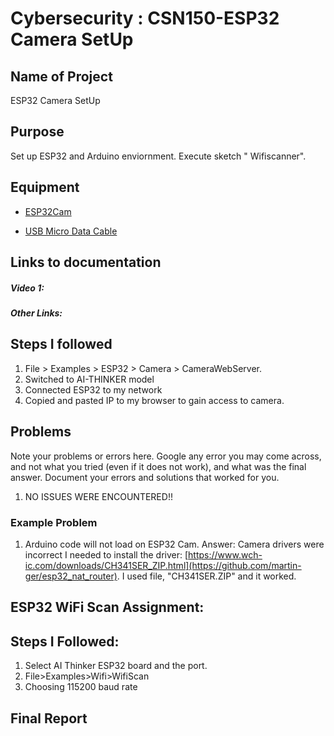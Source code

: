 # Cybersecurity : CSN150-ESP32 Camera SetUp

## Name of Project
ESP32 Camera SetUp

## Purpose
Set up ESP32 and Arduino enviornment. Execute sketch " Wifiscanner". 

## Equipment
* [ESP32Cam](https://www.amazon.com/Aideepen-ESP32-CAM-Bluetooth-ESP32-CAM-MB-Arduino/dp/B08P2578LV/ref=sr_1_3?crid=4FY0ECFW0ZX7&keywords=ESP32+Cam&qid=1678902050&sprefix=esp32+cam%2Caps%2C240&sr=8-3)

* [USB Micro Data Cable](https://www.amazon.com/AmazonBasics-Male-Micro-Cable-Black/dp/B0711PVX6Z/ref=sr_1_1_sspa?keywords=micro+usb+data+cable&qid=1678902214&sprefix=Micro+USB+data+%2Caps%2C89&sr=8-1-spons&psc=1&spLa=ZW5jcnlwdGVkUXVhbGlmaWVyPUFaU0NaUVZHU1RFUlAmZW5jcnlwdGVkSWQ9QTA3NTA4MDVFVERCS01HVlgxM1YmZW5jcnlwdGVkQWRJZD1BMDE4NTE1NTIwWUdONkdWSzU1M1Amd2lkZ2V0TmFtZT1zcF9hdGYmYWN0aW9uPWNsaWNrUmVkaXJlY3QmZG9Ob3RMb2dDbGljaz10cnVl)

## Links to documentation

##### Video 1: 

##### Other Links: 


## Steps I followed
1. File > Examples > ESP32 > Camera > CameraWebServer.
2. Switched to AI-THINKER model 
3. Connected ESP32 to my network
4. Copied and pasted IP to my browser to gain access to camera.

## Problems
Note your problems or errors here.  Google any error you may come across, and not what you tried (even if it does not work), and what was the final answer. Document your errors and solutions that worked for you.  

1. NO ISSUES WERE ENCOUNTERED!! 

### Example Problem
1. Arduino code will not load on ESP32 Cam.
   Answer: Camera drivers were incorrect I needed to install the driver: [https://www.wch-ic.com/downloads/CH341SER_ZIP.html](https://github.com/martin-ger/esp32_nat_router).  I used file, "CH341SER.ZIP" and it worked.

## ESP32 WiFi Scan Assignment:

## Steps I Followed:

1. Select AI Thinker ESP32 board and the port.
2. File>Examples>Wifi>WifiScan
3. Choosing 115200 baud rate

## Final Report
